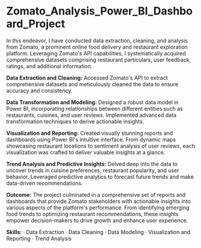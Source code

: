 # Zomato_Analysis_Power_BI_Dashboard_Project

In this endeavor, I have conducted data extraction, cleaning, and analysis from Zomato, a prominent online food delivery and restaurant exploration platform. Leveraging Zomato's API capabilities, I systematically acquired comprehensive datasets comprising restaurant particulars, user feedback, ratings, and additional information.

**Data Extraction and Cleaning:** Accessed Zomato's API to extract comprehensive datasets and meticulously cleaned the data to ensure accuracy and consistency.

**Data Transformation and Modeling:** Designed a robust data model in Power BI, incorporating relationships between different entities such as restaurants, cuisines, and user reviews. Implemented advanced data transformation techniques to derive actionable insights.

**Visualization and Reporting:** Created visually stunning reports and dashboards using Power BI's intuitive interface. From dynamic maps showcasing restaurant locations to sentiment analysis of user reviews, each visualization was crafted to deliver valuable insights at a glance.

**Trend Analysis and Predictive Insights:** Delved deep into the data to uncover trends in cuisine preferences, restaurant popularity, and user behavior. Leveraged predictive analytics to forecast future trends and make data-driven recommendations.

**Outcome:** The project culminated in a comprehensive set of reports and dashboards that provide Zomato stakeholders with actionable insights into various aspects of the platform's performance. From identifying emerging food trends to optimizing restaurant recommendations, these insights empower decision-makers to drive growth and enhance user experience.

**Skills:** · Data Extraction · Data Cleaning · Data Modeling · Visualization and Reporting · Trend Analysis 
